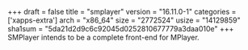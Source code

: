 +++
draft = false
title = "smplayer"
version = "16.11.0-1"
categories = ['xapps-extra']
arch = "x86_64"
size = "2772524"
usize = "14129859"
sha1sum = "5da21d2d9c6c92045d0252810677779a3daa010e"
+++
SMPlayer intends to be a complete front-end for MPlayer.